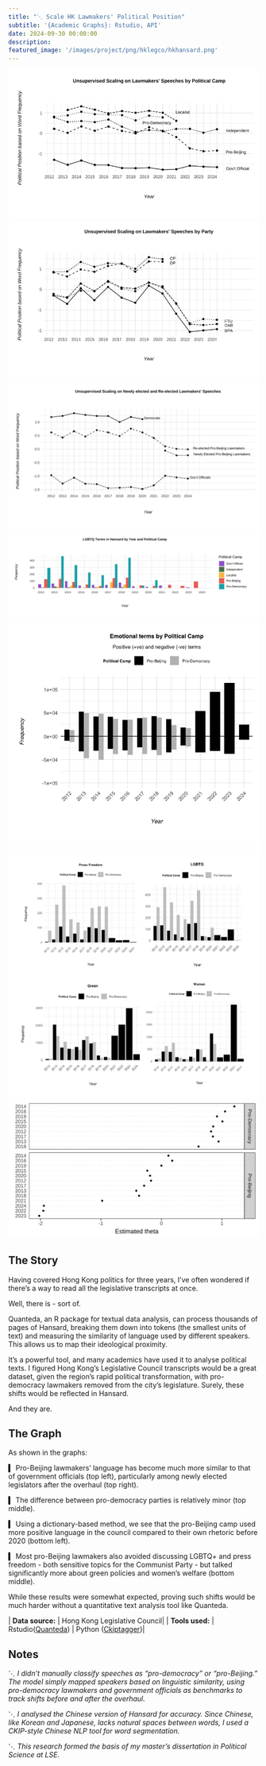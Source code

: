 ```yaml
---
title: "⋱ Scale HK Lawmakers' Political Position"
subtitle: '{Academic Graphs}: Rstudio, API'
date: 2024-09-30 00:00:00
description: 
featured_image: '/images/project/png/hklegco/hkhansard.png'
---
```

<div class="gallery" data-columns="3">
	<img src="/images/project/png/hklegco/Rplot08.jpeg">
	<img src="/images/project/png/hklegco/Rplot09.jpeg">
	<img src="/images/project/png/hklegco/Rplot12.jpeg">
	<img src="/images/project/png/hklegco/Rplot13.jpeg">
	<img src="/images/project/png/hklegco/Rplot16.jpeg">
	<img src="/images/project/png/hklegco/policy.png">
    <img src="/images/project/png/hklegco/political_position.jpeg">
</div>

## The Story

Having covered Hong Kong politics for three years, I’ve often wondered if there’s a way to read all the legislative transcripts at once.

Well, there is - sort of.

Quanteda, an R package for textual data analysis, can process thousands of pages of Hansard, breaking them down into tokens (the smallest units of text) and measuring the similarity of language used by different speakers. This allows us to map their ideological proximity.

It’s a powerful tool, and many academics have used it to analyse political texts. I figured Hong Kong’s Legislative Council transcripts would be a great dataset, given the region’s rapid political transformation, with pro-democracy lawmakers removed from the city’s legislature. Surely, these shifts would be reflected in Hansard.

And they are.

## The Graph 

As shown in the graphs:

▍ Pro-Beijing lawmakers’ language has become much more similar to that of government officials (top left), particularly among newly elected legislators after the overhaul (top right).

▍ The difference between pro-democracy parties is relatively minor (top middle).

▍ Using a dictionary-based method, we see that the pro-Beijing camp used more positive language in the council compared to their own rhetoric before 2020 (bottom left).

▍ Most pro-Beijing lawmakers also avoided discussing LGBTQ+ and press freedom - both sensitive topics for the Communist Party - but talked significantly more about green policies and women’s welfare (bottom middle).

While these results were somewhat expected, proving such shifts would be much harder without a quantitative text analysis tool like Quanteda.

| **Data source:**     | Hong Kong Legislative Council|
| **Tools used:**      | Rstudio([Quanteda](https://quanteda.io/index.html)) | Python ([Ckiptagger](https://github.com/ckiplab/ckiptagger))|

## Notes

⋱ *I didn’t manually classify speeches as “pro-democracy” or “pro-Beijing.” The model simply mapped speakers based on linguistic similarity, using pro-democracy lawmakers and government officials as benchmarks to track shifts before and after the overhaul.*

⋱ *I analysed the Chinese version of Hansard for accuracy. Since Chinese, like Korean and Japanese, lacks natural spaces between words, I used a CKIP-style Chinese NLP tool for word segmentation.*

⋱ *This research formed the basis of my master’s dissertation in Political Science at LSE.*